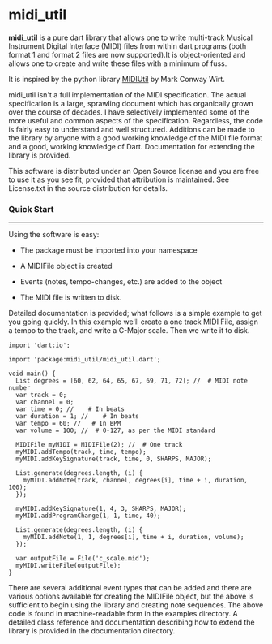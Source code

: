 
# midi_util  

**midi_util** is a pure dart library that allows one to write multi-track Musical Instrument Digital Interface (MIDI) files from within dart programs (both format 1 and format 2 files are now supported).It is object-oriented and allows one to create and write these files with a minimum of fuss.

It is inspired by the python library [MIDIUtil](https://github.com/MarkCWirt/MIDIUtil) by Mark Conway Wirt.

midi_util isn't a full implementation of the MIDI specification. The actual specification is a large, sprawling document which has organically grown over the course of decades. I have selectively implemented some of the more useful and common aspects of the specification. Regardless, the code is fairly easy to understand and well structured. Additions can be made to the library by anyone with a good working knowledge of the MIDI file format and a good, working knowledge of Dart. Documentation for extending the library is provided.

This software is distributed under an Open Source license and you are free to use it as you see fit, provided that attribution is maintained. See License.txt in the source distribution for details.  

### Quick Start

-----------


Using the software is easy:

  

* The package must be imported into your namespace

* A MIDIFile object is created

* Events (notes, tempo-changes, etc.) are added to the object

* The MIDI file is written to disk.

  

Detailed documentation is provided; what follows is a simple example to get you going quickly. In this example we'll create a one track MIDI File, assign a tempo to the track, and write a C-Major scale. Then we write it to disk.

  

    import 'dart:io';
    
    import 'package:midi_util/midi_util.dart';
    
    void main() {
      List degrees = [60, 62, 64, 65, 67, 69, 71, 72]; //  # MIDI note number
      var track = 0;
      var channel = 0;
      var time = 0; //    # In beats
      var duration = 1; //    # In beats
      var tempo = 60; //   # In BPM
      var volume = 100; //  # 0-127, as per the MIDI standard
    
      MIDIFile myMIDI = MIDIFile(2); //  # One track
      myMIDI.addTempo(track, time, tempo);
      myMIDI.addKeySignature(track, time, 0, SHARPS, MAJOR);
      
      List.generate(degrees.length, (i) {
        myMIDI.addNote(track, channel, degrees[i], time + i, duration, 100);
      });
    
      myMIDI.addKeySignature(1, 4, 3, SHARPS, MAJOR);
      myMIDI.addProgramChange(1, 1, time, 40);
    
      List.generate(degrees.length, (i) {
        myMIDI.addNote(1, 1, degrees[i], time + i, duration, volume);
      });
    
      var outputFile = File('c_scale.mid');
      myMIDI.writeFile(outputFile);
    }

  
  

There are several additional event types that can be added and there are various options available for creating the MIDIFile object, but the above is sufficient to begin using the library and creating note sequences. The above code is found in machine-readable form in the examples directory. A detailed class reference and documentation describing how to extend the library is provided in the documentation directory.





